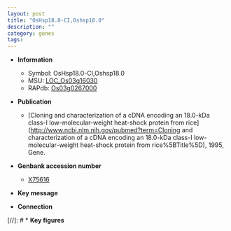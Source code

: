```yaml
---
layout: post
title: "OsHsp18.0-CI,Oshsp18.0"
description: ""
category: genes
tags: 
---
```


* **Information**  
    + Symbol: OsHsp18.0-CI,Oshsp18.0  
    + MSU: [LOC_Os03g16030](http://rice.plantbiology.msu.edu/cgi-bin/ORF_infopage.cgi?orf=LOC_Os03g16030)  
    + RAPdb: [Os03g0267000](http://rapdb.dna.affrc.go.jp/viewer/gbrowse_details/irgsp1?name=Os03g0267000)  

* **Publication**  
    + [Cloning and characterization of a cDNA encoding an 18.0-kDa class-I low-molecular-weight heat-shock protein from rice](http://www.ncbi.nlm.nih.gov/pubmed?term=Cloning and characterization of a cDNA encoding an 18.0-kDa class-I low-molecular-weight heat-shock protein from rice%5BTitle%5D), 1995, Gene.

* **Genbank accession number**  
    + [X75616](http://www.ncbi.nlm.nih.gov/nuccore/X75616)

* **Key message**  

* **Connection**  

[//]: # * **Key figures**  


